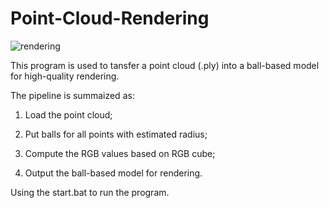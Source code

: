 # Point-Cloud-Rendering

![rendering](https://user-images.githubusercontent.com/65271555/178954689-7f95e9d2-4111-4347-95d1-7975a639e8f2.jpg)

This program is used to tansfer a point cloud (.ply) into a ball-based model for high-quality rendering.

The pipeline is summaized as:

1) Load the point cloud;

2) Put balls for all points with estimated radius;

3) Compute the RGB values based on RGB cube;

4) Output the ball-based model for rendering.

Using the start.bat to run the program.


